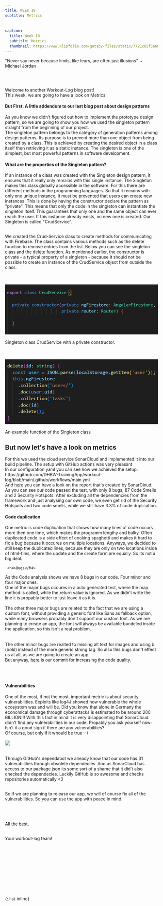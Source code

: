 ```yaml
---
title: WEEK 18
subtitle: Metrics


caption:
  title: Week 18
  subtitle: Metrics
  thumbnail: https://www.klipfolio.com/gatsby-files/static/7721c85f5a680451ac9bdb2b2c849101/554d7/metrics.jpg
---
```


<div align="left">
  <p>"Never say never because limits, like fears, are often just illusions" ~ Michael Jordan</p><br><br>
  
  Welcome to another Workout-Log blog post! <br>
  This week, we are going to have a look on Metrics.
  

  
  <h4>But First: A little addendum to our last blog post about design patterns</h4>
  As you know we didn't figured out how to implement the prototype design pattern, so we are going to show you how we used the singleton pattern straight from the beginning of our project. <br>
  The singleton pattern belongs to the category of generation patterns among design patterns. Its purpose is to prevent more than one object from 
  being created by a class. This is achieved by creating the desired object in a class itself then retrieving it as a static instance. The 
  singleton is one of the simplest, but most powerful patterns in software development. <br>
  
  <h4>What are the properties of the Singleton pattern?</h4>

  If an instance of a class was created with the Singleton design pattern, it ensures that it really only remains with this single instance. The 
  Singleton makes this class globally accessible in the software. For this there are different methods in the programming languages. So that it 
  remains with only one unique instance, it must be prevented that users can create new instances. This is done by having the constructor declare 
  the pattern as "private". This means that only the code in the singleton can instantiate the singleton itself. This guarantees that only one and 
  the same object can ever reach the user. If this instance already exists, no new one is created. Our Singleton is called "CrudService". <br> <br>
  
  We created the Crud-Service class to create methods for communicating with Firebase. The class contains various methods such as the delete function to 
  remove entries from the list. Below you can see the singleton class and the delete function. As mentioned earlier, the constructor is private - a 
  typical property of a singleton - because it should not be possible to create an instance of the CrudService object from outside the class.<br><br><br>

  
  <img src="./bilder/singleton.png" />
  <p>Singleton class CrudService with a private constructor.</p> <br><br>
  
  <img src="./bilder/deleteFnc_Firebase.png" />
  <p>An example function of the Singleton class</p>
  
  
  <h2>But now let's have a look on metrics</h2>
  For this we used the cloud service SonarCloud and implemented it into our build pipeline. The setup with GitHub actions was very pleasant<br> 
  In our configuration yaml you can see how we achieved the setup:  https://github.com/DHBW-TrainingApp/workout-log/blob/main/.github/workflows/main.yml
  <br>
  And <a href="https://sonarcloud.io/project/overview?id=DHBW-TrainingApp_workout-log">here</a> you can have a look on the report that's created by SonarCloud. As you can see our code passed the test, with only 8 bugs, 87 Code Smells and 2 Security Hotspots. After excluding all the dependencies from the framework and just analysing our own code, we even get rid of the Security Hotspots and two code smells, while we still have 3.3% of code duplication.   
  
   <h4>Code duplication</h4>
  One metric is code duplication that shows how many lines of code occurs more then one time, which makes the programm lengthy and bulky. Often duplicated code is a side effect of cooking spaghetti and makes it hard to fix a bug because it occures on multiple locations. Anyways, we decided to still keep the duplicated lines, because they are only on two locations inside of html-files, where the update and the create form are equally. So its not a big deal. 
  
     <h4>Bugs</h4>
  As the Code analysis shows we have 8 bugs in our code. Four minor and four major ones. <br>
 One of the  major bugs occures in a auto generated test, where the map method is called, while the return value is ignored. As we didn't write the line it is propably better to just leave it as it is.
  <br><br>
  The other three major bugs are related to the fact that we are using a custom font, without providing a generic font like Sans as fallback option, while many browsers propably don't support our custom font. As we are planning to create an app, the font will always be available bundeled inside the application, so this isn't a real problem.  
    <br><br>
  The other minor bugs are realted to missing alt text for images and using b (bold) instead of the more generic strong tag. So also this bugs don't effect us at all, as we are going to create an app.
  <br>
  But anyway, <a href="https://github.com/DHBW-TrainingApp/workout-log/commit/1678215b702c48bedf65886cdfa8ec90821e2b13">here</a> is our commit for increasing the code quality.  
  
  <br><br>
    <h4>Vulnerabilities</h4>
  One of the most, if not the most, important metric is about security vulnerabilities. Exploits like log4J showed how vulnerable the whole ecosystem was and will be. Did you know that alone in Germany the economical damage through cyberattacks is estimated to be around 200 BILLION!!!
  With this fact in mind it is very disappointing that SonarCloud didn't find any vulnerabilities in our code. Propably you ask yourself now: Isn't it a good sign if there are any vulnerabilities? <br> Of course, but only if it whould be true :-) <br> <br>
    <img src="https://hungarytoday.hu/wp-content/uploads/2018/02/18ps27.jpg"/>
  <br> <br>
  
  Through GitHub's dependabot we already know that our code has 31 vulnerabilities through obsolete dependecies. And as SonarCloud has access to our package.json its some sort of a shame that it did't also checked the dependecies. Luckily GitHub is so awesome and checks repositories automatically <3

<br> 
  So if we are planning to release our app, we will of course fix all of the vulnerabilities. So you can use the app with peace in mind.
  
  <br><br><br>
  All the best,<br><br>

  Your workout-log team!<br><br><br><br><br>

</div>

 <script src="https://utteranc.es/client.js"
          repo="DHBW-TrainingApp/Blog"
          issue-term="pathname"
          label="Blog Comment"
          theme="github-light"
          crossorigin="anonymous"
          async>
  </script>
  
  <br>  <br>  <br>  <br>  <br>
  

{:.list-inline}
